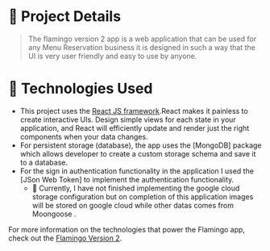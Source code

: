 # 🧐 Project Details

> The flamingo version 2 app is a web application that can be used for any Menu Reservation business it is designed in such a way that the UI is very user friendly and easy to use by anyone.

# 🧐 Technologies Used

- This project uses the [React JS framework](https://react.org/).React makes it painless to create interactive UIs. Design simple views for each state in your application, and React will efficiently update and render just the right components when your data changes.
- For persistent storage (database), the app uses the [MongoDB] package which allows developer to create a custom storage schema and save it to a database.
- For the sign in authentication functionality in the application I used the [JSon Web Token] to implement the authentication functionality.
  - 🚨 Currently, I have not finished implementing the google cloud storage configuration but on completion of this application images will be stored on google cloud while other datas comes from Moongoose .

For more information on the technologies that power the Flamingo app, check out the [Flamingo Version 2](https://github.com/moyoakin/flamingoApp-version2).
